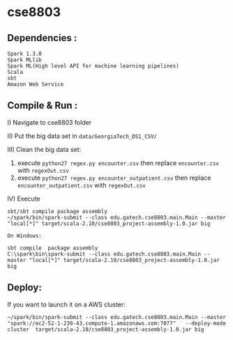 
# cse8803 

## Dependencies :
```
Spark 1.3.0
Spark MLlib
Spark ML(High level API for machine learning pipelines)
Scala
sbt
Amazon Web Service
```

## Compile & Run :

I) Navigate to cse8803 folder

II) Put the big data set in ```data/GeorgiaTech_DS1_CSV/```

III) Clean the big data set:
1) execute ```python27 regex.py encounter.csv``` then replace ```encounter.csv``` with ```regexOut.csv```
2) execute ```python27 regex.py encounter_outpatient.csv``` then replace ```encounter_outpatient.csv``` with ```regexOut.csv```

IV) Execute
```
sbt/sbt compile package assembly
~/spark/bin/spark-submit --class edu.gatech.cse8803.main.Main --master "local[*]" target/scala-2.10/cse8803_project-assembly-1.0.jar big
```
    On Windows:
```
sbt compile  package assembly
C:\spark\bin\spark-submit --class edu.gatech.cse8803.main.Main --master "local[*]" target/scala-2.10/cse8803_project-assembly-1.0.jar big
```

## Deploy:
If you want to launch it on a AWS cluster:
```
~/spark/bin/spark-submit --class edu.gatech.cse8803.main.Main --master "spark://ec2-52-1-230-43.compute-1.amazonaws.com:7077"   --deploy-mode cluster  target/scala-2.10/cse8803_project-assembly-1.0.jar big
```
